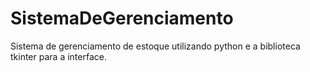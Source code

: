 # SistemaDeGerenciamento
Sistema de gerenciamento de estoque utilizando python e a biblioteca tkinter para a interface.
